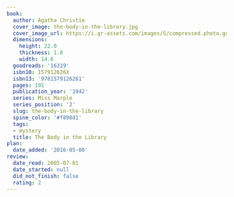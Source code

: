 ```yaml
---
book:
  author: Agatha Christie
  cover_image: the-body-in-the-library.jpg
  cover_image_url: https://i.gr-assets.com/images/S/compressed.photo.goodreads.com/books/1389733809l/16319.jpg
  dimensions:
    height: 22.0
    thickness: 1.8
    width: 14.6
  goodreads: '16319'
  isbn10: 157912626X
  isbn13: '9781579126261'
  pages: 191
  publication_year: '1942'
  series: Miss Marple
  series_position: '2'
  slug: the-body-in-the-library
  spine_color: '#f898d1'
  tags:
  - mystery
  title: The Body in the Library
plan:
  date_added: '2016-05-08'
review:
  date_read: 2005-07-01
  date_started: null
  did_not_finish: false
  rating: 2
---
```

